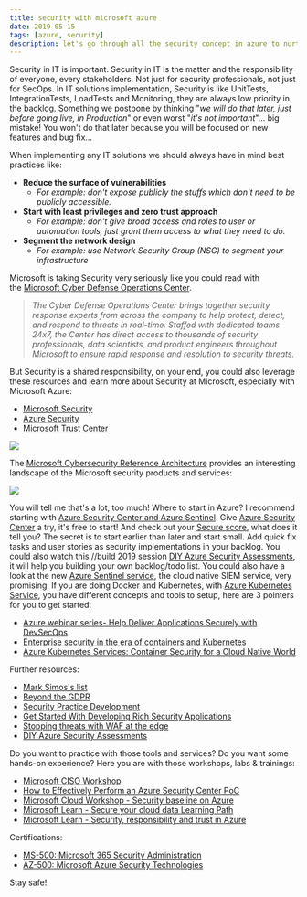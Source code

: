```yaml
---
title: security with microsoft azure
date: 2019-05-15
tags: [azure, security]
description: let's go through all the security concept in azure to nurture your security posture
---
```

Security in IT is important.
Security in IT is the matter and the responsibility of everyone, every stakeholders. Not just for security professionals, not just for SecOps.
In IT solutions implementation, Security is like UnitTests, IntegrationTests, LoadTests and Monitoring, they are always low priority in the backlog. Something we postpone by thinking "_we will do that later, just before going live, in Production_" or even worst "_it's not important_"... big mistake! You won't do that later because you will be focused on new features and bug fix...

When implementing any IT solutions we should always have in mind best practices like:
- **Reduce the surface of vulnerabilities**
    - _For example: don't expose publicly the stuffs which don't need to be publicly accessible._
- **Start with least privileges and zero trust approach**
    - _For example: don't give broad access and roles to user or automation tools, just grant them access to what they need to do._
- **Segment the network design**
    - _For example: use Network Security Group (NSG) to segment your infrastructure_

Microsoft is taking Security very seriously like you could read with the [Microsoft Cyber Defense Operations Center](https://www.microsoft.com/msrc/cdoc).  

> _The Cyber Defense Operations Center brings together security response experts from across the company to help protect, detect, and respond to threats in real-time. Staffed with dedicated teams 24x7, the Center has direct access to thousands of security professionals, data scientists, and product engineers throughout Microsoft to ensure rapid response and resolution to security threats._

But Security is a shared responsibility, on your end, you could also leverage these resources and learn more about Security at Microsoft, especially with Microsoft Azure:
- [Microsoft Security](https://www.microsoft.com/security)
- [Azure Security](https://docs.microsoft.com/azure/security/)
- [Microsoft Trust Center](https://www.microsoft.com/trustcenter/security/azure-security)

[![](https://2.bp.blogspot.com/-UaEFRGNHXa4/XN2EgfKu-wI/AAAAAAAAS-4/kHYESCHDf7wZSWJaO3p62ru0httjRZoFwCLcBGAs/s640/ProtectDetectRespond.PNG)](https://2.bp.blogspot.com/-UaEFRGNHXa4/XN2EgfKu-wI/AAAAAAAAS-4/kHYESCHDf7wZSWJaO3p62ru0httjRZoFwCLcBGAs/s1600/ProtectDetectRespond.PNG)

The [Microsoft Cybersecurity Reference Architecture](https://aka.ms/MCRA) provides an interesting landscape of the Microsoft security products and services:

[![](https://3.bp.blogspot.com/-Yh59KPPoVts/XNzLDnzZInI/AAAAAAAAS-s/GuK7EWVDE6oPuoEUmZLtTx0mFnbOEseLgCLcBGAs/s640/MCRA.PNG)](https://3.bp.blogspot.com/-Yh59KPPoVts/XNzLDnzZInI/AAAAAAAAS-s/GuK7EWVDE6oPuoEUmZLtTx0mFnbOEseLgCLcBGAs/s1600/MCRA.PNG)

You will tell me that's a lot, too much! Where to start in Azure? I recommend starting with [Azure Security Center and Azure Sentinel](https://azure.microsoft.com/en-us/blog/securing-the-hybrid-cloud-with-azure-security-center-and-azure-sentinel).
Give [Azure Security Center](https://azure.microsoft.com/services/security-center) a try, it's free to start! And check out your [Secure score](https://docs.microsoft.com/azure/security-center/security-center-secure-score), what does it tell you?
The secret is to start earlier than later and start small. Add quick fix tasks and user stories as security implementations in your backlog. You could also watch this //build 2019 session [DIY Azure Security Assessments](https://mybuild.techcommunity.microsoft.com/sessions/77141), it will help you building your own backlog/todo list.
You could also have a look at the new [Azure Sentinel service](https://azure.microsoft.com/services/azure-sentinel), the cloud native SIEM service, very promising.
If you are doing Docker and Kubernetes, with [Azure Kubernetes Service](https://azure.microsoft.com/services/kubernetes-service), you have different concepts and tools to setup, here are 3 pointers for you to get started:  
- [Azure webinar series- Help Deliver Applications Securely with DevSecOps](https://info.microsoft.com/ww-ondemand-help-deliver-applications-securely-with-devsecops-us.html)
- [Enterprise security in the era of containers and Kubernetes](https://mybuild.techcommunity.microsoft.com/sessions/77061)
- [Azure Kubernetes Services: Container Security for a Cloud Native World](https://info.cloudops.com/azure-kubernetes-services-container-security)

Further resources:  
- [Mark Simos's list](https://aka.ms/markslist)
- [Beyond the GDPR](https://info.microsoft.com/ww-landing-CMPL-Beyond-the-GDPR-ebook.html)
- [Security Practice Development](https://assets.microsoft.com/mpn-security-playbook.pdf)
- [Get Started With Developing Rich Security Applications](https://mybuild.techcommunity.microsoft.com/sessions/77800)
- [Stopping threats with WAF at the edge](https://mybuild.techcommunity.microsoft.com/sessions/77284)
- [DIY Azure Security Assessments](https://mybuild.techcommunity.microsoft.com/sessions/77141)

Do you want to practice with those tools and services? Do you want some hands-on experience? Here you are with those workshops, labs & trainings:
- [Microsoft CISO Workshop](https://aka.ms/CISOWorkshop)
- [How to Effectively Perform an Azure Security Center PoC](https://techcommunity.microsoft.com/t5/Security-Identity/How-to-Effectively-Perform-an-Azure-Security-Center-PoC/m-p/516874)
- [Microsoft Cloud Workshop - Security baseline on Azure](https://github.com/Microsoft/MCW-Security-baseline-on-Azure)
- [Microsoft Learn - Secure your cloud data Learning Path](https://docs.microsoft.com/learn/paths/secure-your-cloud-data/)
- [Microsoft Learn - Security, responsibility and trust in Azure](https://docs.microsoft.com/learn/modules/intro-to-security-in-azure/)

Certifications:
- [MS-500: Microsoft 365 Security Administration](https://www.microsoft.com/learning/exam-MS-500.aspx)
- [AZ-500: Microsoft Azure Security Technologies](https://www.microsoft.com/learning/exam-az-500.aspx)

Stay safe!
